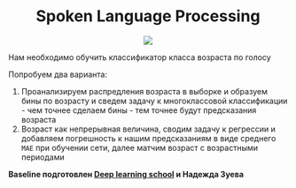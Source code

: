 <h1 align='center'>Spoken Language Processing</h1>
<p align="center"><img src="https://drive.google.com/uc?id=1OQM-mF-LSN-VTdixTyfUOBO9Qs_F3w-l"  border="0"></a></p>

Нам необходимо обучить классификатор класса возраста по голосу

Попробуем два варианта: 

1. Проанализируем распредления возраста в выборке и образуем бины по возрасту и сведем задачу к многоклассовой классификации - чем точнее сделаем бины - тем точнее будут предсказания возраста
2. Возраст как непрерывная величина, сводим задачу к регрессии и добавляем погрешность к нашим предсказаниям в виде среднего `MAE` при обучении сети, далее матчим возраст с возрастными периодами


<b> **Baseline** подготовлен [Deep learning school](https://www.dlschool.org/pro-track) и **Надежда Зуева**